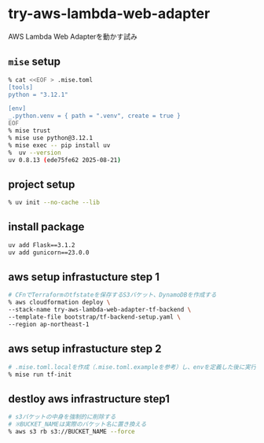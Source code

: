 # try-aws-lambda-web-adapter

AWS Lambda Web Adapterを動かす試み

## `mise` setup

```bash
% cat <<EOF > .mise.toml
[tools]
python = "3.12.1"

[env]
_.python.venv = { path = ".venv", create = true }
EOF
% mise trust
% mise use python@3.12.1
% mise exec -- pip install uv
%  uv --version
uv 0.8.13 (ede75fe62 2025-08-21)
```

## project setup

```bash
% uv init --no-cache --lib
```

## install package

```bash
uv add Flask==3.1.2
uv add gunicorn==23.0.0
```

## aws setup infrastucture step 1

```bash
# CFnでTerraformのtfstateを保存するS3バケット、DynamoDBを作成する
% aws cloudformation deploy \
--stack-name try-aws-lambda-web-adapter-tf-backend \
--template-file bootstrap/tf-backend-setup.yaml \
--region ap-northeast-1
```

## aws setup infrastucture step 2

```bash
# .mise.toml.localを作成（.mise.toml.exampleを参考）し、envを定義した後に実行
% mise run tf-init
```

## destloy aws infrastructure step1

```bash
# s3バケットの中身を強制的に削除する
# ※BUCKET_NAMEは実際のバケット名に置き換える
% aws s3 rb s3://BUCKET_NAME --force
```
